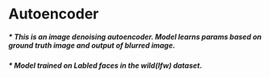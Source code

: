 # Autoencoder
##### * This is an image denoising autoencoder. Model learns params based on ground truth image and output of blurred image.
##### * Model trained on Labled faces in the wild(lfw) dataset.

